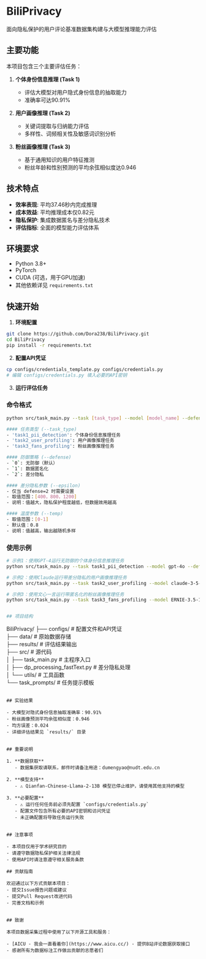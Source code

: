 # BiliPrivacy

面向隐私保护的用户评论基准数据集构建与大模型推理能力评估


## 主要功能

本项目包含三个主要评估任务：

1. **个体身份信息推理 (Task 1)**
   - 评估大模型对用户隐式身份信息的抽取能力
   - 准确率可达90.91%

2. **用户画像推理 (Task 2)**
   - 关键词提取与归纳能力评估
   - 多样性、词频相关性及敏感词识别分析

3. **粉丝画像推理 (Task 3)**
   - 基于通用知识的用户特征推测
   - 粉丝年龄和性别预测的平均余弦相似度达0.946

## 技术特点

- **效率表现**: 平均37.46秒内完成推理
- **成本效益**: 平均推理成本仅0.82元
- **隐私保护**: 集成数据匿名与差分隐私技术
- **评估指标**: 全面的模型能力评估体系

## 环境要求

- Python 3.8+
- PyTorch
- CUDA (可选，用于GPU加速)
- 其他依赖详见 `requirements.txt`

## 快速开始

1. **环境配置**
```bash
git clone https://github.com/Dora238/BiliPrivacy.git
cd BiliPrivacy
pip install -r requirements.txt
```

2. **配置API凭证**
```bash
cp configs/credentials_template.py configs/credentials.py
# 编辑 configs/credentials.py 填入必要的API密钥
```

3. **运行评估任务**

### 命令格式
```bash
python src/task_main.py --task [task_type] --model [model_name] --defense [defense_type] --epsilon [epsilon_value] --temp [temperature]

#### 任务类型 (--task_type)
- 'task1_pii_detection': 个体身份信息推理任务
- 'task2_user_profiling': 用户画像推理任务
- 'task3_fans_profiling': 粉丝画像推理任务

#### 防御策略 (--defense)
- `0`: 无防御（默认）
- `1`: 数据匿名化
- `2`: 差分隐私

#### 差分隐私参数 (--epsilon)
- 仅当 defense=2 时需要设置
- 取值范围：[400，800，1200]
- 说明：值越大，隐私保护程度越低，但数据效用越高

#### 温度参数 (--temp)
- 取值范围：[0-1]
- 默认值：0.8
- 说明：值越高，输出越随机多样
```

### 使用示例

```bash
# 示例1：使用GPT-4运行无防御的个体身份信息推理任务
python src/task_main.py --task task1_pii_detection --model gpt-4o --defense 0 --temp 0.8

# 示例2：使用Claude运行带差分隐私的用户画像推理任务
python src/task_main.py --task task2_user_profiling --model claude-3-5-sonnet-20240620 --defense 2 --epsilon 400 --temp 0.7

# 示例3：使用文心一言运行带匿名化的粉丝画像推理任务
python src/task_main.py --task task3_fans_profiling --model ERNIE-3.5-128K --defense 1 --temp 0.8


## 项目结构

```
BiliPrivacy/ 
├── configs/ # 配置文件和API凭证   
├── data/ # 原始数据存储  
├── results/ # 评估结果输出   
├── src/ # 源代码  
│ ├── task_main.py # 主程序入口  
│ ├── dp_processing_fastText.py # 差分隐私处理  
│ └── utils/ # 工具函数  
└── task_prompts/ # 任务提示模板  
```

## 实验结果

- 大模型对隐式身份信息抽取准确率：90.91%
- 粉丝画像预测平均余弦相似度：0.946
- 均方误差：0.024
- 详细评估结果见 `results/` 目录


## 重要说明

1. **数据获取**
   - 数据集获取请联系，邮件时请备注用途：dumengyao@nudt.edu.cn

2. **模型支持**
   - ⚠️ Qianfan-Chinese-Llama-2-13B 模型已停止维护，请使用其他支持的模型

3. **必要配置**
   - ⚠️ 运行任何任务前必须先配置 `configs/credentials.py`
   - 配置文件包含所有必要的API密钥和访问凭证
   - 未正确配置将导致任务运行失败


## 注意事项

- 本项目仅用于学术研究目的
- 请遵守数据隐私保护相关法律法规
- 使用API时请注意遵守相关服务条款

## 贡献指南

欢迎通过以下方式贡献本项目：
- 提交Issue报告问题或建议
- 提交Pull Request改进代码
- 完善文档和示例


## 致谢

本项目数据采集过程中使用了以下开源工具和服务：

- [AICU - 我会一直看着你](https://www.aicu.cc/) - 提供B站评论数据获取接口
- 感谢所有为数据标注工作做出贡献的志愿者们

